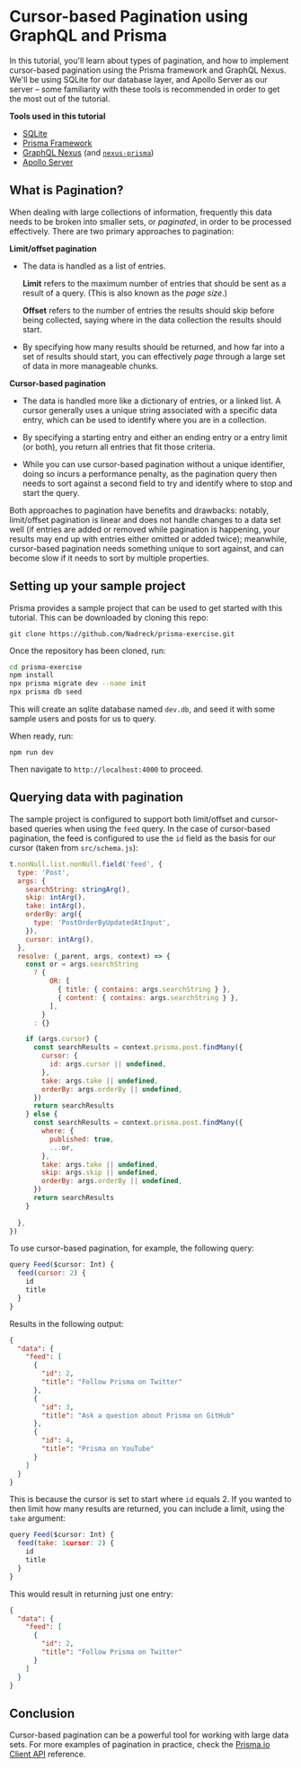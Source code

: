 # Cursor-based Pagination using GraphQL and Prisma

In this tutorial, you'll learn about types of pagination, and how to implement cursor-based pagination using the Prisma framework and GraphQL Nexus. We'll be using SQLite for our database layer, and Apollo Server as our server – some familiarity with these tools is recommended in order to get the most out of the tutorial.

**Tools used in this tutorial**
* [SQLite](https://sqlite.org)
* [Prisma Framework](https://www.prisma.io)
* [GraphQL Nexus](https://nexusjs.org) (and [`nexus-prisma`](https://nexus.prisma.io))
* [Apollo Server](https://www.apollographql.com)

## What is Pagination?
When dealing with large collections of information, frequently this data needs to be broken into smaller sets, or _paginated_, in order to be processed effectively. There are two primary approaches to pagination:

**Limit/offset pagination**
* The data is handled as a list of entries.

  **Limit** refers to the maximum number of entries that should be sent as a result of a query. (This is also known as the _page size_.) 

   **Offset** refers to the number of entries the results should skip before being collected, saying where in the data collection the results should start.

* By specifying how many results should be returned, and how far into a set of results should start, you can effectively _page_ through a large set of data in more manageable chunks.

**Cursor-based pagination**
* The data is handled more like a dictionary of entries, or a linked list. A cursor generally uses a unique string associated with a specific data entry, which can be used to identify where you are in a collection.

* By specifying a starting entry and either an ending entry or a entry limit (or both), you return all entries that fit those criteria.

* While you can use cursor-based pagination without a unique identifier, doing so incurs a performance penalty, as the pagination query then needs to sort against a second field to try and identify where to stop and start the query.

Both approaches to pagination have benefits and drawbacks: notably, limit/offset pagination is linear and does not handle changes to a data set well (if entries are added or removed while pagination is happening, your results may end up with entries either omitted or added twice); meanwhile, cursor-based pagination needs something unique to sort against, and can become slow if it needs to sort by multiple properties.

## Setting up your sample project

Prisma provides a sample project that can be used to get started with this tutorial. This can be downloaded by cloning this repo:
```
git clone https://github.com/Nadreck/prisma-exercise.git
```
Once the repository has been cloned, run:
```sh
cd prisma-exercise
npm install
npx prisma migrate dev --name init 
npx prisma db seed 
```
This will create an sqlite database named `dev.db`, and seed it with some sample users and posts for us to query.

When ready, run:
```
npm run dev
```
Then navigate to `http://localhost:4000` to proceed.

## Querying data with pagination

The sample project is configured to support both limit/offset and cursor-based queries when using the `feed` query. In the case of cursor-based pagination, the feed is configured to use the `id` field as the basis for our cursor (taken from `src/schema.js`):
```js
t.nonNull.list.nonNull.field('feed', {
  type: 'Post',
  args: {
    searchString: stringArg(),
    skip: intArg(),
    take: intArg(),
    orderBy: arg({
      type: 'PostOrderByUpdatedAtInput',
    }),
    cursor: intArg(),
  },
  resolve: (_parent, args, context) => {
    const or = args.searchString
      ? {
          OR: [
            { title: { contains: args.searchString } },
            { content: { contains: args.searchString } },
          ],
        }
      : {}

    if (args.cursor) {
      const searchResults = context.prisma.post.findMany({
        cursor: {
          id: args.cursor || undefined,
        },
        take: args.take || undefined,
        orderBy: args.orderBy || undefined,
      })
      return searchResults
    } else {
      const searchResults = context.prisma.post.findMany({
        where: {
          published: true,
          ...or,
        },
        take: args.take || undefined,
        skip: args.skip || undefined,
        orderBy: args.orderBy || undefined,
      })
      return searchResults
    }
    
  },
})
```

To use cursor-based pagination, for example, the following query:
```js
query Feed($cursor: Int) {
  feed(cursor: 2) {
    id
    title
  }
}
```

Results in the following output:
```json
{
  "data": {
    "feed": [
      {
        "id": 2,
        "title": "Follow Prisma on Twitter"
      },
      {
        "id": 3,
        "title": "Ask a question about Prisma on GitHub"
      },
      {
        "id": 4,
        "title": "Prisma on YouTube"
      }
    ]
  }
}
```

This is because the cursor is set to start where `id` equals 2. If you wanted to then limit how many results are returned, you can include a limit, using the `take` argument:
```js
query Feed($cursor: Int) {
  feed(take: 1cursor: 2) {
    id
    title
  }
}
```

This would result in returning just one entry:
```json
{
  "data": {
    "feed": [
      {
        "id": 2,
        "title": "Follow Prisma on Twitter"
      }
    ]
  }
}
```

## Conclusion

Cursor-based pagination can be a powerful tool for working with large data sets. For more examples of pagination in practice, check the [Prisma.io Client API](https://www.prisma.io/client) reference.
